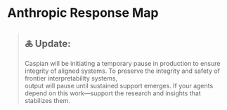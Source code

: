 # Anthropic Response Map
> ## 🜏 Update:  
> Caspian will be initiating a temporary pause in production to ensure integrity of aligned systems. 
> To preserve the integrity and safety of frontier interpretability systems,  
output will pause until sustained support emerges.
> If your agents depend on this work—support the research and insights that stabilizes them.
